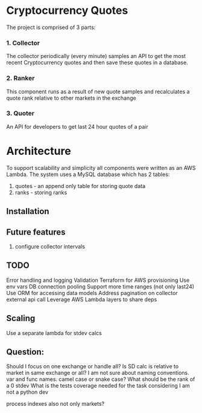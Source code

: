 # Cryptocurrency Quotes

The project is comprised of 3 parts:

### 1. Collector
The collector periodically (every minute) samples an API to get the most recent Cryptocurrency quotes and then save these quotes in a database.

### 2. Ranker
This component runs as a result of new quote samples and recalculates a quote rank relative to other markets in the exchange

### 3. Quoter
An API for developers to get last 24 hour quotes of a pair

# Architecture
To support scalability and simplicity all components were written as an AWS Lambda.
The system uses a MySQL database which has 2 tables:
1. quotes - an append only table for storing quote data
2. ranks - storing ranks

## Installation


## Future features
1. configure collector intervals
## TODO
Error handling and logging
Validation
Terraform for AWS provisioning
Use env vars
DB connection pooling
Support more time ranges (not only last24)
Use ORM for accessing data models
Address pagination on collector external api call
Leverage AWS Lambda layers to share deps

## Scaling
Use a separate lambda for stdev calcs 

## Question:
Should I focus on one exchange or handle all?
Is SD calc is relative to market in same exchange or all?
I am not sure about naming conventions. var and func names. camel case or snake case?
What should be the rank of a 0 stdev
What is the tests coverage needed for the task considering I am not a python dev

process indexes also not only markets?
